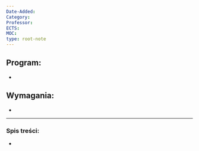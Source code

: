 ```yaml
---
Date-Added:
Category:
Professor:
ECTS:
MOC:
type: root-note
---
```


## Program:
 - 
## Wymagania:
- 
 - - -
### Spis treści:
- 